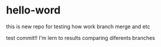 # hello-word
this is new repo for testing how work branch merge and etc

test commit!! I'm lern to results comparing diferents branches
